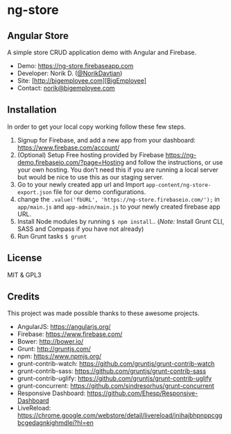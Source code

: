 ng-store
===================================================================
Angular Store
-------------------------------------------------------------------
A simple store CRUD application demo with Angular and Firebase.

+ Demo: https://ng-store.firebaseapp.com
+ Developer: Norik D. ([@NorikDavtian])
+ Site: [http://bigemployee.com][BigEmployee]
+ Contact: norik@bigemployee.com

Installation
-------------------------------------------------------------------
In order to get your local copy working follow these few steps.

1. Signup for Firebase, and add a new app from your dashboard: https://www.firebase.com/account/
 1. (Optional) Setup Free hosting provided by Firebase https://ng-demo.firebaseio.com/?page=Hosting and follow the instructions, or use your own hosting. You don't need this if you are running a local server but would be nice to use this as our staging server.
 2. Go to your newly created app url and Import `app-content/ng-store-export.json` file for our demo configurations.
3. change the `.value('fbURL', 'https://ng-store.firebaseio.com/');` in `app/main.js` and `app-admin/main.js` to your newly created firebase app URL.
4. Install Node modules by running `$ npm install`.. (*Note:* Install Grunt CLI, SASS and Compass if you have not already)
5. Run Grunt tasks `$ grunt`

License
-------------------------------------------------------------------
MIT & GPL3

Credits
-------------------------------------------------------------------
This project was made possible thanks to these awesome projects.

 + AngularJS: https://angularjs.org/
 + Firebase: https://www.firebase.com/
 + Bower: http://bower.io/
 + Grunt: http://gruntjs.com/
 + npm: https://www.npmjs.org/
 + grunt-contrib-watch: https://github.com/gruntjs/grunt-contrib-watch
 + grunt-contrib-sass: https://github.com/gruntjs/grunt-contrib-sass
 + grunt-contrib-uglify: https://github.com/gruntjs/grunt-contrib-uglify
 + grunt-concurrent: https://github.com/sindresorhus/grunt-concurrent
 + Responsive Dashboard: https://github.com/Ehesp/Responsive-Dashboard
 + LiveReload: https://chrome.google.com/webstore/detail/livereload/jnihajbhpnppcggbcgedagnkighmdlei?hl=en

[BigEmployee]: http://bigemployee.com
[@NorikDavtian]: http://twitter.com/NorikDavtian